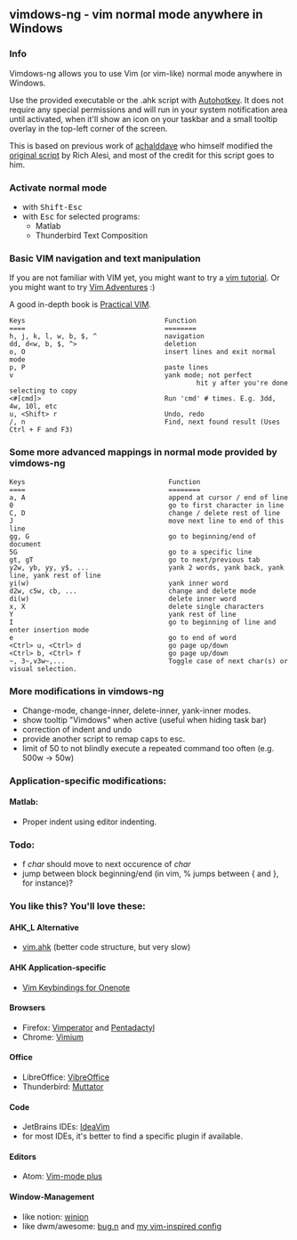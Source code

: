 vimdows-ng - vim normal mode anywhere in Windows
------------------------------------------------

### Info
Vimdows-ng allows you to use Vim (or vim-like) normal mode anywhere in Windows.

Use the provided executable or the .ahk script with [Autohotkey](http://www.autohotkey.com). It does not require any special permissions and will run in your system notification area until activated, when it'll show an icon on your taskbar and a small tooltip overlay in the top-left corner of the screen.

This is based on previous work of [achalddave](https://github.com/achalddave/Vimdows-Navigation) who himself modified the
[original script](http://www.autohotkey.com/community/viewtopic.php?t=44762)
by Rich Alesi, and most of the credit for this script goes to him.

### Activate normal mode
- with <tt>Shift-Esc</tt>
- with <tt>Esc</tt> for selected programs:
	* Matlab
	* Thunderbird Text Composition

### Basic VIM navigation and text manipulation
If you are not familiar with VIM yet, you might want to try a [vim tutorial](http://www.openvim.com/).
Or you might want to try [Vim Adventures](http://vim-adventures.com/) :)

A good in-depth book is [Practical VIM](https://pragprog.com/book/dnvim2/practical-vim-second-edition).

	Keys                                   Function
	====                                   ========
	h, j, k, l, w, b, $, ^                 navigation
	dd, d<w, b, $, ^>                      deletion
	o, O                                   insert lines and exit normal mode
	p, P                                   paste lines
	v                                      yank mode; not perfect
		                                           hit y after you're done selecting to copy
	<#[cmd]>                               Run 'cmd' # times. E.g. 3dd, 4w, 10l, etc
	u, <Shift> r                           Undo, redo
	/, n                                   Find, next found result (Uses Ctrl + F and F3)

### Some more advanced mappings in normal mode provided by vimdows-ng
	Keys									Function
	====									========
	a, A 									append at cursor / end of line
	0 									    go to first character in line
	C, D 									change / delete rest of line
	J									    move next line to end of this line
	gg, G 								    go to beginning/end of document
	5G 										go to a specific line
	gt, gT 									go to next/previous tab
	y2w, yb, yy, y$, ... 					yank 2 words, yank back, yank line, yank rest of line
	yi(w)									yank inner word
	d2w, c5w, cb, ... 						change and delete mode
	di(w)									delete inner word
	x, X  								    delete single characters
	Y  										yank rest of line
	I 										go to beginning of line and enter insertion mode
	e 										go to end of word
	<Ctrl> u, <Ctrl> d 						go page up/down
	<Ctrl> b, <Ctrl> f 						go page up/down
	~, 3~,v3w~,... 							Toggle case of next char(s) or visual selection.

### More modifications in vimdows-ng
- Change-mode, change-inner, delete-inner, yank-inner modes.
- show tooltip "Vimdows" when active (useful when hiding task bar)
- correction of indent and undo
- provide another script to remap caps to esc.
- limit of 50 to not blindly execute a repeated command too often (e.g. 500w -> 50w)

### Application-specific modifications:
#### Matlab:
- Proper indent using editor indenting.

### Todo:
- f _char_ should move to next occurence of _char_
- jump between block beginning/end (in vim, % jumps between { and }, for instance)?

### You like this? You'll love these:
#### AHK_L Alternative
- [vim.ahk](https://github.com/mihaifm/vim.ahk) (better code structure, but very slow)

#### AHK Application-specific
- [Vim Keybindings for Onenote](https://github.com/idvorkin/Vim-Keybindings-For-Onenote)

#### Browsers
- Firefox: [Vimperator](https://addons.mozilla.org/de/firefox/addon/vimperator/) and [Pentadactyl](http://5digits.org/pentadactyl/)
- Chrome: [Vimium](https://vimium.github.io/)

#### Office
- LibreOffice: [VibreOffice](https://github.com/seanyeh/vibreoffice)
- Thunderbird: [Muttator](https://addons.mozilla.org/de/thunderbird/addon/muttator/)

#### Code
- JetBrains IDEs: [IdeaVim](https://plugins.jetbrains.com/plugin/164?pr=idea)
- for most IDEs, it's better to find a specific plugin if available.

#### Editors
- Atom: [Vim-mode plus](https://atom.io/packages/vim-mode-plus)

#### Window-Management
- like notion: [winion](https://github.com/ChrisPara/winion)
- like dwm/awesome: [bug.n](https://github.com/fuhsjr00/bug.n) and [my vim-inspired config](https://github.com/ChrisPara/winion/blob/master/Config.ini)
